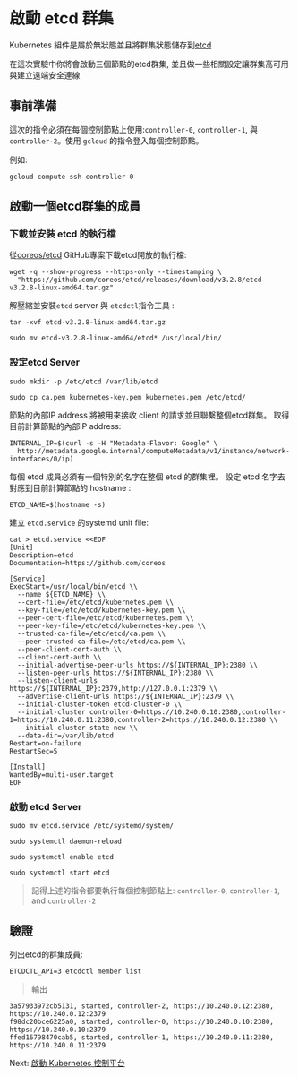 # 啟動 etcd 群集

Kubernetes 組件是屬於無狀態並且將群集狀態儲存到[etcd](https://github.com/coreos/etcd)

在這次實驗中你將會啟動三個節點的etcd群集, 並且做一些相關設定讓群集高可用與建立遠端安全連線

## 事前準備

這次的指令必須在每個控制節點上使用:`controller-0`, `controller-1`, 與 `controller-2`。使用 `gcloud` 的指令登入每個控制節點。

例如:

```
gcloud compute ssh controller-0
```

## 啟動一個etcd群集的成員

### 下載並安裝 etcd 的執行檔

從[coreos/etcd](https://github.com/coreos/etcd) GitHub專案下載etcd開放的執行檔:


```
wget -q --show-progress --https-only --timestamping \
  "https://github.com/coreos/etcd/releases/download/v3.2.8/etcd-v3.2.8-linux-amd64.tar.gz"
```

解壓縮並安裝`etcd` server 與 `etcdctl`指令工具 :

```
tar -xvf etcd-v3.2.8-linux-amd64.tar.gz
```

```
sudo mv etcd-v3.2.8-linux-amd64/etcd* /usr/local/bin/
```
### 設定etcd Server

```
sudo mkdir -p /etc/etcd /var/lib/etcd
```

```
sudo cp ca.pem kubernetes-key.pem kubernetes.pem /etc/etcd/
```

節點的內部IP address 將被用來接收 client 的請求並且聯繫整個etcd群集。 取得目前計算節點的內部IP address:


```
INTERNAL_IP=$(curl -s -H "Metadata-Flavor: Google" \
  http://metadata.google.internal/computeMetadata/v1/instance/network-interfaces/0/ip)
```

每個 etcd 成員必須有一個特別的名字在整個 etcd 的群集裡。 設定 etcd 名字去對應到目前計算節點的 hostname :

```
ETCD_NAME=$(hostname -s)
```

建立  `etcd.service`  的systemd unit file:



```
cat > etcd.service <<EOF
[Unit]
Description=etcd
Documentation=https://github.com/coreos

[Service]
ExecStart=/usr/local/bin/etcd \\
  --name ${ETCD_NAME} \\
  --cert-file=/etc/etcd/kubernetes.pem \\
  --key-file=/etc/etcd/kubernetes-key.pem \\
  --peer-cert-file=/etc/etcd/kubernetes.pem \\
  --peer-key-file=/etc/etcd/kubernetes-key.pem \\
  --trusted-ca-file=/etc/etcd/ca.pem \\
  --peer-trusted-ca-file=/etc/etcd/ca.pem \\
  --peer-client-cert-auth \\
  --client-cert-auth \\
  --initial-advertise-peer-urls https://${INTERNAL_IP}:2380 \\
  --listen-peer-urls https://${INTERNAL_IP}:2380 \\
  --listen-client-urls https://${INTERNAL_IP}:2379,http://127.0.0.1:2379 \\
  --advertise-client-urls https://${INTERNAL_IP}:2379 \\
  --initial-cluster-token etcd-cluster-0 \\
  --initial-cluster controller-0=https://10.240.0.10:2380,controller-1=https://10.240.0.11:2380,controller-2=https://10.240.0.12:2380 \\
  --initial-cluster-state new \\
  --data-dir=/var/lib/etcd
Restart=on-failure
RestartSec=5

[Install]
WantedBy=multi-user.target
EOF
```

### 啟動 etcd Server


```
sudo mv etcd.service /etc/systemd/system/
```

```
sudo systemctl daemon-reload
```

```
sudo systemctl enable etcd
```

```
sudo systemctl start etcd
```

> 記得上述的指令都要執行每個控制節點上: `controller-0`, `controller-1`, and `controller-2`


## 驗證

列出etcd的群集成員:


```
ETCDCTL_API=3 etcdctl member list
```

> 輸出

```
3a57933972cb5131, started, controller-2, https://10.240.0.12:2380, https://10.240.0.12:2379
f98dc20bce6225a0, started, controller-0, https://10.240.0.10:2380, https://10.240.0.10:2379
ffed16798470cab5, started, controller-1, https://10.240.0.11:2380, https://10.240.0.11:2379
```
Next: [啟動 Kubernetes 控制平台](08-bootstrapping-kubernetes-controllers.md)


